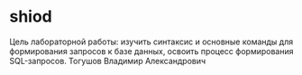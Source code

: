 # shiod
Цель лабораторной работы:
изучить синтаксис и основные команды для формирования запросов к базе данных, освоить процесс формирования SQL-запросов.
Тогушов Владимир Александрович
